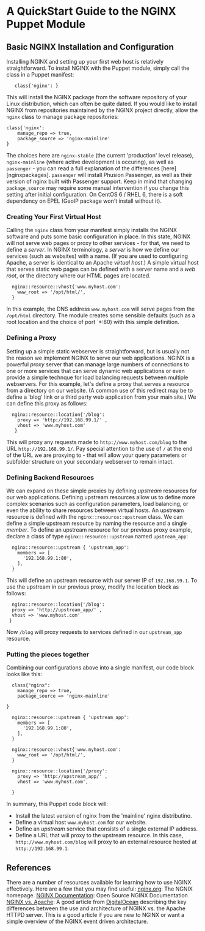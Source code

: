 # A QuickStart Guide to the NGINX Puppet Module

## Basic NGINX Installation and Configuration

Installing NGINX and setting up your first web host is relatively straightforward.  To install
NGINX with the Puppet module, simply call the class in a Puppet manifest:
```
   class{'nginx': }
```
This will install the NGINX package from the software repository of your Linux distribution, which can often be quite dated.  If you would like to install NGINX from repositories maintained by the NGINX project directly, allow the `nginx` class to manage package repositories:

```
class{'nginx':
    manage_repo => true,
    package_source => 'nginx-mainline'
}
```
The choices here are `nginx-stable` (the current 'production' level release), `nginx-mainline` (where active development is occuring), as well as `passenger` - you can read a full explanation of the differences [here][nginxpackages]. `passenger` will install Phusion Passenger, as well as their version of nginx built with Passenger support. Keep in mind that changing `package_source` may require some manual intervention if you change this setting after initial configuration. On CentOS 6 / RHEL 6, there is a soft dependency on EPEL (GeoIP package won't install without it).

### Creating Your First Virtual Host

Calling the `nginx` class from your manifest simply installs the NGINX software and puts some basic configuration in place.  In this state, NGINX will not serve web pages or proxy to other services - for that, we need to define a *server*.  In NGINX terminology, a *server* is how we define our services (such as websites) with a name.  (If you are used to configuring Apache, a server is identical to an Apache *virtual host*.)  A simple virtual host that serves static web pages can be defined with a server name and a *web root*, or the directory where our HTML pages are located.

```
  nginx::resource::vhost{'www.myhost.com':
    www_root => '/opt/html/',
  }
```
In this example, the DNS address `www.myhost.com` will serve pages from the `/opt/html` directory.  The module creates some sensible defaults (such as a root location and the choice of port `*:80) with this simple definition.

### Defining a Proxy

Setting up a simple static webserver is straightforward, but is usually not the reason we implement NGINX to serve our web applications.  NGINX is a powerful *proxy* server that can manage large numbers of connections to one or more services that can serve dynamic web applications or even provide a simple technque for load balancing requests between multiple webservers.  For this example, let's define a proxy that serves a resource from a directory on our website. (A common use of this redirect may be to define a 'blog' link or a third party web application from your main site.)  We can define this proxy as follows:

```
  nginx::resource::location{'/blog':
    proxy => 'http://192.168.99.1/' ,
    vhost => 'www.myhost.com'
   }
```
This will proxy any requests made to `http://www.myhost.com/blog` to the URL `http://192.168.99.1/`.  Pay special attention to the use of `/` at the end of the URL we are proxying to - that will allow your query parameters or subfolder structure on your secondary webserver to remain intact.  

### Defining Backend Resources

We can expand on these simple proxies by defining *upstream* resources for our web applications.  Defining upstream resources allow us to define more complex scenarios such as configuration parameters, load balancing, or even the ability to share resources between virtual hosts. An upstream resource is defined with the `nginx::resource::upstream` class.  We can define a simple upstream resource by naming the resource and a single *member*.  To define an upstream resource for our previous proxy example, declare a class of type `nginx::resource::upstream` named `upstream_app`:

```
  nginx::resource::upstream { 'upstream_app':
    members => [
      '192.168.99.1:80',
    ],
  }
  ```
  This will define an upstream resource with our server IP of `192.168.99.1`.  To use the upstream in our previous proxy, modify the location block as follows:
  
  ```
    nginx::resource::location{'/blog':
    proxy => 'http://upstream_app/' ,
    vhost => 'www.myhost.com'
   }
```
Now `/blog` will proxy requests to services defined in our `upstream_app` resource.

### Putting the pieces together

Combining our configurations above into a single manifest, our code block looks like this:

```
  class{"nginx":
    manage_repo => true,
    package_source => 'nginx-mainline'

}

  nginx::resource::upstream { 'upstream_app':
    members => [
      '192.168.99.1:80',
    ],
  }

  nginx::resource::vhost{'www.myhost.com':
    www_root => '/opt/html/',
  }

  nginx::resource::location{'/proxy':
    proxy => 'http://upstream_app/' ,
    vhost => 'www.myhost.com',

  }
```  

In summary, this Puppet code block will:
* Install the latest version of nginx from the 'mainline' nginx distributino.
* Define a virtual host `www.myhost.com` for our website.
* Define an *upstream* service that consists of a single external IP address.
* Define a URL that will proxy to the upstream resource.  In this case,  `http://www.myhost.com/blog` will proxy to an external resource hosted at `http://192.168.99.1`.

## References
There are a number of resources available for learning how to use NGINX effectively.  Here are a few that you may find useful:
[nginx.org][nginx]:  The NGNIX homepage.
[NGINX Documentation][nginxdocs]: Open Source NGINX Documentation
[NGINX vs. Apache][nginxvsapache]: A good article from [DigitalOcean][] describing the key differences between the use and architecture of NGINX vs. the Apache HTTPD server.  This is a good article if you are new to NGINX or want a simple overview of the NGINX event driven architecture.

[nginx]: http://ngnix.org
[phpfpm]: http://php-fpm.org
[nginxdocs]: http://nginx.org/en/docs/
[puppetlabsapache]: https://forge.puppetlabs.com/puppetlabs/apache
[digitalocean]: https://www.digitalocean.com
[nginxvsapache]: https://www.digitalocean.com/community/tutorials/apache-vs-nginx-practical-considerations
